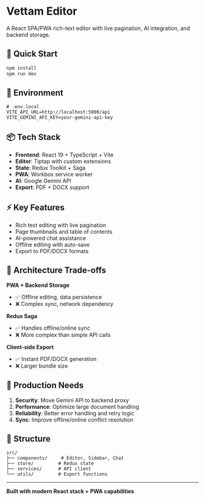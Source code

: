 # Vettam Editor

A React SPA/PWA rich-text editor with live pagination, AI integration, and backend storage.

## 🚀 Quick Start

```bash
npm install
npm run dev
```


## 🔧 Environment

```env
# .env.local
VITE_API_URL=http://localhost:5000/api
VITE_GEMINI_API_KEY=your-gemini-api-key
```


## 📦 Tech Stack

- **Frontend**: React 19 + TypeScript + Vite
- **Editor**: Tiptap with custom extensions
- **State**: Redux Toolkit + Saga
- **PWA**: Workbox service worker
- **AI**: Google Gemini API
- **Export**: PDF + DOCX support


## ⚡ Key Features

- Rich text editing with live pagination
- Page thumbnails and table of contents
- AI-powered chat assistance
- Offline editing with auto-save
- Export to PDF/DOCX formats


## 🔧 Architecture Trade-offs

**PWA + Backend Storage**

- ✅ Offline editing, data persistence
- ❌ Complex sync, network dependency

**Redux Saga**

- ✅ Handles offline/online sync
- ❌ More complex than simple API calls

**Client-side Export**

- ✅ Instant PDF/DOCX generation
- ❌ Larger bundle size


## 🚀 Production Needs

1. **Security**: Move Gemini API to backend proxy
2. **Performance**: Optimize large document handling
3. **Reliability**: Better error handling and retry logic
4. **Sync**: Improve offline/online conflict resolution

## 📁 Structure

```
src/
├── components/     # Editor, Sidebar, Chat
├── store/         # Redux state
├── services/      # API client
└── utils/         # Export functions
```


***

**Built with modern React stack + PWA capabilities**

